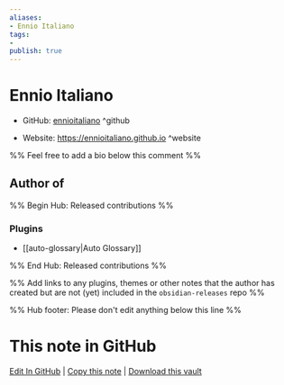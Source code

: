 ```yaml
---
aliases:
- Ennio Italiano
tags:
- 
publish: true
---
```


# Ennio Italiano

- GitHub: [ennioitaliano](https://github.com/ennioitaliano/) ^github
<!-- - Discord: `@` ^discord-->
- Website: <https://ennioitaliano.github.io> ^website
<!-- - [[Publish sites|Publish site]]: <https://> ^publish-->

%% Feel free to add a bio below this comment %%


## Author of

%% Begin Hub: Released contributions %%
### Plugins
- [[auto-glossary|Auto Glossary]]

%% End Hub: Released contributions %%

%% Add links to any plugins, themes or other notes that the author has created but are not (yet) included in the `obsidian-releases` repo %%

<!--
### Unlisted plugins
-->

<!--
### Others
-->

<!--
## Sponsor this author
-->

<!-- - [[GitHub sponsors]]: [Sponsor @ennioitaliano on GitHub Sponsors](https://github.com/sponsors/ennioitaliano) ^github-sponsor-->
<!-- - [[Buy me a coffee]]: <https://> ^buy-me-a-coffee-->
<!-- - [[PayPal]]: <https://> ^paypal-->
<!-- - [[Patreon]]: <https://> ^patreon-->

<!--
## Follow this author
-->

<!-- - [[YouTube Channels|On YouTube]]: <https://> ^youtube-->
<!-- - Twitter: <https://> ^twitter-->
<!-- - ... -->

%% Hub footer: Please don't edit anything below this line %%

# This note in GitHub

<span class="git-footer">[Edit In GitHub](https://github.dev/obsidian-community/obsidian-hub/blob/main/01%20-%20Community/People/ennioitaliano.md "git-hub-edit-note") | [Copy this note](https://raw.githubusercontent.com/obsidian-community/obsidian-hub/main/01%20-%20Community/People/ennioitaliano.md "git-hub-copy-note") | [Download this vault](https://github.com/obsidian-community/obsidian-hub/archive/refs/heads/main.zip "git-hub-download-vault") </span>
